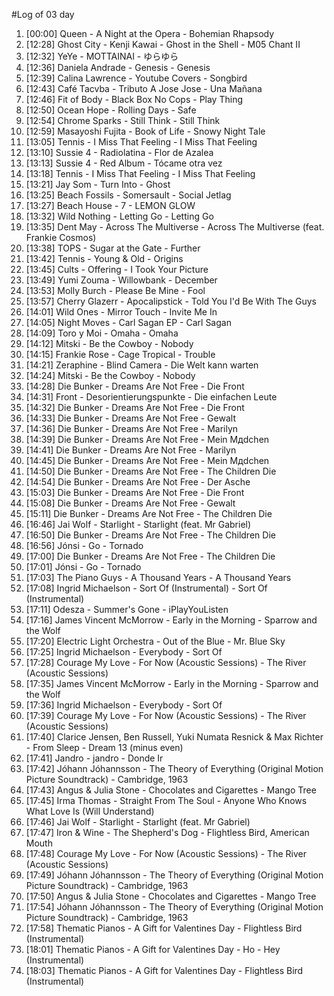 #Log of 03 day

1. [00:00] Queen - A Night at the Opera - Bohemian Rhapsody
1. [12:28] Ghost City - Kenji Kawai - Ghost in the Shell - M05 Chant II
1. [12:32] YeYe - MOTTAINAI - ゆらゆら
1. [12:36] Daniela Andrade - Genesis - Genesis
1. [12:39] Calina Lawrence - Youtube Covers - Songbird
1. [12:43] Café Tacvba - Tributo A Jose Jose - Una Mañana
1. [12:46] Fit of Body - Black Box No Cops - Play Thing
1. [12:50] Ocean Hope - Rolling Days - Safe
1. [12:54] Chrome Sparks - Still Think - Still Think
1. [12:59] Masayoshi Fujita - Book of Life - Snowy Night Tale
1. [13:05] Tennis - I Miss That Feeling - I Miss That Feeling
1. [13:10] Sussie 4 - Radiolatina - Flor de Azalea
1. [13:13] Sussie 4 - Red Album - Tócame otra vez
1. [13:18] Tennis - I Miss That Feeling - I Miss That Feeling
1. [13:21] Jay Som - Turn Into - Ghost
1. [13:25] Beach Fossils - Somersault - Social Jetlag
1. [13:27] Beach House - 7 - LEMON GLOW
1. [13:32] Wild Nothing - Letting Go - Letting Go
1. [13:35] Dent May - Across The Multiverse - Across The Multiverse (feat. Frankie Cosmos)
1. [13:38] TOPS - Sugar at the Gate - Further
1. [13:42] Tennis - Young & Old - Origins
1. [13:45] Cults - Offering - I Took Your Picture
1. [13:49] Yumi Zouma - Willowbank - December
1. [13:53] Molly Burch - Please Be Mine - Fool
1. [13:57] Cherry Glazerr - Apocalipstick - Told You I'd Be With The Guys
1. [14:01] Wild Ones - Mirror Touch - Invite Me In
1. [14:05] Night Moves - Carl Sagan EP - Carl Sagan
1. [14:09] Toro y Moi - Omaha - Omaha
1. [14:12] Mitski - Be the Cowboy - Nobody
1. [14:15] Frankie Rose - Cage Tropical - Trouble
1. [14:21] Zeraphine - Blind Camera - Die Welt kann warten
1. [14:24] Mitski - Be the Cowboy - Nobody
1. [14:28] Die Bunker - Dreams Are Not Free - Die Front
1. [14:31] Front - Desorientierungspunkte - Die einfachen Leute
1. [14:32] Die Bunker - Dreams Are Not Free - Die Front
1. [14:33] Die Bunker - Dreams Are Not Free - Gewalt
1. [14:36] Die Bunker - Dreams Are Not Free - Marilyn
1. [14:39] Die Bunker - Dreams Are Not Free - Mein Mдdchen
1. [14:41] Die Bunker - Dreams Are Not Free - Marilyn
1. [14:45] Die Bunker - Dreams Are Not Free - Mein Mдdchen
1. [14:50] Die Bunker - Dreams Are Not Free - The Children Die
1. [14:54] Die Bunker - Dreams Are Not Free - Der Asche
1. [15:03] Die Bunker - Dreams Are Not Free - Die Front
1. [15:08] Die Bunker - Dreams Are Not Free - Gewalt
1. [15:11] Die Bunker - Dreams Are Not Free - The Children Die
1. [16:46] Jai Wolf - Starlight - Starlight (feat. Mr Gabriel)
1. [16:50] Die Bunker - Dreams Are Not Free - The Children Die
1. [16:56] Jónsi - Go - Tornado
1. [17:00] Die Bunker - Dreams Are Not Free - The Children Die
1. [17:01] Jónsi - Go - Tornado
1. [17:03] The Piano Guys - A Thousand Years - A Thousand Years
1. [17:08] Ingrid Michaelson - Sort Of (Instrumental) - Sort Of (Instrumental)
1. [17:11] Odesza - Summer's Gone - iPlayYouListen
1. [17:16] James Vincent McMorrow - Early in the Morning - Sparrow and the Wolf
1. [17:20] Electric Light Orchestra - Out of the Blue - Mr. Blue Sky
1. [17:25] Ingrid Michaelson - Everybody - Sort Of
1. [17:28] Courage My Love - For Now (Acoustic Sessions) - The River (Acoustic Sessions)
1. [17:35] James Vincent McMorrow - Early in the Morning - Sparrow and the Wolf
1. [17:36] Ingrid Michaelson - Everybody - Sort Of
1. [17:39] Courage My Love - For Now (Acoustic Sessions) - The River (Acoustic Sessions)
1. [17:40] Clarice Jensen, Ben Russell, Yuki Numata Resnick & Max Richter - From Sleep - Dream 13 (minus even)
1. [17:41] Jandro - jandro - Donde Ir
1. [17:42] Jóhann Jóhannsson - The Theory of Everything (Original Motion Picture Soundtrack) - Cambridge, 1963
1. [17:43] Angus & Julia Stone - Chocolates and Cigarettes - Mango Tree
1. [17:45] Irma Thomas - Straight From The Soul - Anyone Who Knows What Love Is (Will Understand)
1. [17:46] Jai Wolf - Starlight - Starlight (feat. Mr Gabriel)
1. [17:47] Iron & Wine - The Shepherd's Dog - Flightless Bird, American Mouth
1. [17:48] Courage My Love - For Now (Acoustic Sessions) - The River (Acoustic Sessions)
1. [17:49] Jóhann Jóhannsson - The Theory of Everything (Original Motion Picture Soundtrack) - Cambridge, 1963
1. [17:50] Angus & Julia Stone - Chocolates and Cigarettes - Mango Tree
1. [17:54] Jóhann Jóhannsson - The Theory of Everything (Original Motion Picture Soundtrack) - Cambridge, 1963
1. [17:58] Thematic Pianos - A Gift for Valentines Day - Flightless Bird (Instrumental)
1. [18:01] Thematic Pianos - A Gift for Valentines Day - Ho - Hey (Instrumental)
1. [18:03] Thematic Pianos - A Gift for Valentines Day - Flightless Bird (Instrumental)
